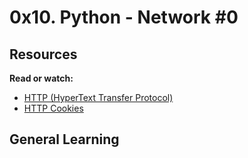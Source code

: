# 0x10. Python - Network #0

## Resources

**Read or watch:**

* [HTTP (HyperText Transfer Protocol)](https://www.www3.ntu.edu.sg/home/ehchua/programming/webprogramming/HTTP_Basics.html)
* [HTTP Cookies](https://www.developer.mozilla.org/en-US/docs/Web/HTTP/Cookies)

## General Learning
